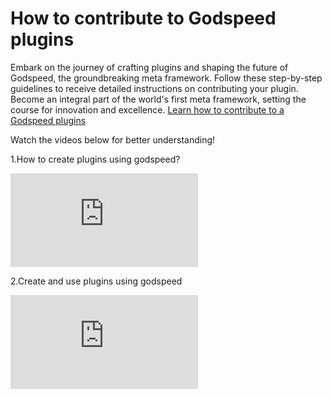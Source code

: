 # How to contribute to Godspeed plugins 

Embark on the journey of crafting plugins and shaping the future of Godspeed, the groundbreaking meta framework. Follow these step-by-step guidelines to receive detailed instructions on contributing your plugin. Become an integral part of the world's first meta framework, setting the course for innovation and excellence. <a href="https://github.com/godspeedsystems/gs-plugins/blob/main/README.md">Learn how to contribute to a Godspeed plugins</a>

Watch the videos below for better understanding!

1.How to create plugins using godspeed?

<div style={{ position: 'relative', paddingBottom: '56.25%', height: 0, overflow: 'hidden' }}>
<iframe style={{ position: 'absolute', top: 0, left: 0, width: '100%', height: '100%' }} src="https://www.youtube.com/embed/owQEuBO8_lk" frameborder="0" allowfullscreen></iframe>
</div>


2.Create and use plugins using godspeed


<div style={{ position: 'relative', paddingBottom: '56.25%', height: 0, overflow: 'hidden' }}>
    <iframe style={{ position: 'absolute', top: 0, left: 0, width: '100%', height: '100%' }} src="https://www.youtube.com/embed/YzvYjYujBMk" frameborder="0" allowfullscreen></iframe>
</div>